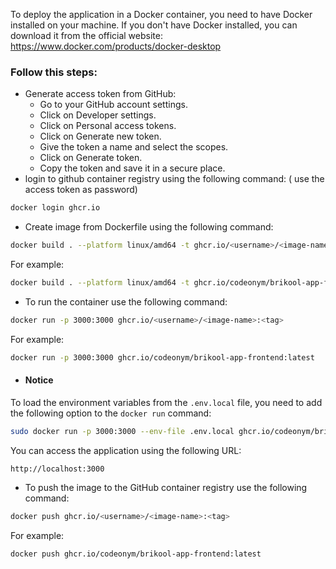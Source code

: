 To deploy the application in a Docker container, you need to have Docker installed on your machine. If you don't have Docker installed, you can download it from the official website: https://www.docker.com/products/docker-desktop

### Follow this steps:
- Generate access token from GitHub:
  - Go to your GitHub account settings.
  - Click on Developer settings.
  - Click on Personal access tokens.
  - Click on Generate new token.
  - Give the token a name and select the scopes.
  - Click on Generate token.
  - Copy the token and save it in a secure place.
- login to github container registry using the following command: ( use the access token as password)
```bash
docker login ghcr.io
```
- Create image from Dockerfile using the following command:
```bash
docker build . --platform linux/amd64 -t ghcr.io/<username>/<image-name>:<tag>
```
For example:
```bash
docker build . --platform linux/amd64 -t ghcr.io/codeonym/brikool-app-frontend:latest
```
- To run the container use the following command:
```bash
docker run -p 3000:3000 ghcr.io/<username>/<image-name>:<tag>
```
For example:
```bash
docker run -p 3000:3000 ghcr.io/codeonym/brikool-app-frontend:latest
```
- #### Notice
To load the environment variables from the `.env.local` file, you need to add the following option to the `docker run` command:
```bash
sudo docker run -p 3000:3000 --env-file .env.local ghcr.io/codeonym/brikool-app-frontend:latest  
```

You can access the application using the following URL:
```
http://localhost:3000
```
- To push the image to the GitHub container registry use the following command:
```bash
docker push ghcr.io/<username>/<image-name>:<tag>
```
For example:
```bash
docker push ghcr.io/codeonym/brikool-app-frontend:latest
```
